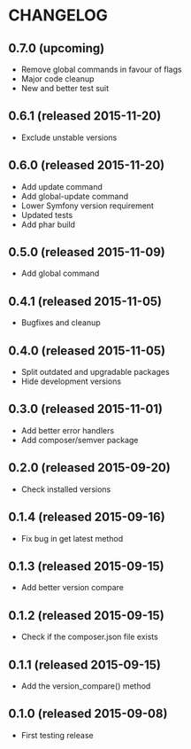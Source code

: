 # CHANGELOG

## 0.7.0 (upcoming)

- Remove global commands in favour of flags
- Major code cleanup
- New and better test suit 

## 0.6.1 (released 2015-11-20)

- Exclude unstable versions

## 0.6.0 (released 2015-11-20)

- Add update command
- Add global-update command
- Lower Symfony version requirement
- Updated tests
- Add phar build

## 0.5.0 (released 2015-11-09)

- Add global command

## 0.4.1 (released 2015-11-05)

- Bugfixes and cleanup

## 0.4.0 (released 2015-11-05)

- Split outdated and upgradable packages
- Hide development versions

## 0.3.0 (released 2015-11-01)

- Add better error handlers
- Add composer/semver package

## 0.2.0 (released 2015-09-20)

- Check installed versions

## 0.1.4 (released 2015-09-16)

- Fix bug in get latest method

## 0.1.3 (released 2015-09-15)

- Add better version compare

## 0.1.2 (released 2015-09-15)

- Check if the composer.json file exists

## 0.1.1 (released 2015-09-15)

- Add the version_compare() method

## 0.1.0 (released 2015-09-08)

- First testing release
